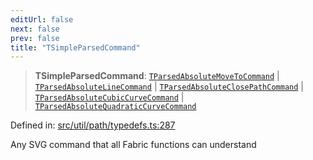 ```yaml
---
editUrl: false
next: false
prev: false
title: "TSimpleParsedCommand"
---
```


> **TSimpleParsedCommand**: [`TParsedAbsoluteMoveToCommand`](/api/namespaces/util/type-aliases/tparsedabsolutemovetocommand/) \| [`TParsedAbsoluteLineCommand`](/api/namespaces/util/type-aliases/tparsedabsolutelinecommand/) \| [`TParsedAbsoluteClosePathCommand`](/api/namespaces/util/type-aliases/tparsedabsoluteclosepathcommand/) \| [`TParsedAbsoluteCubicCurveCommand`](/api/namespaces/util/type-aliases/tparsedabsolutecubiccurvecommand/) \| [`TParsedAbsoluteQuadraticCurveCommand`](/api/namespaces/util/type-aliases/tparsedabsolutequadraticcurvecommand/)

Defined in: [src/util/path/typedefs.ts:287](https://github.com/fabricjs/fabric.js/blob/8748628df7e9de00ba77413bfc3ad9e9fe9d4f30/src/util/path/typedefs.ts#L287)

Any SVG command that all Fabric functions can understand
